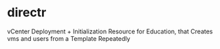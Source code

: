# directr
vCenter Deployment + Initialization Resource for Education, that Creates vms and users from a Template Repeatedly
